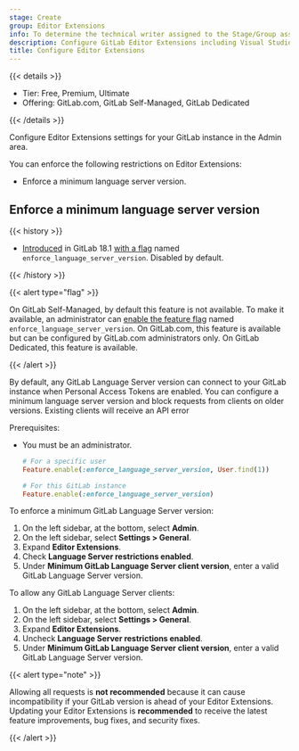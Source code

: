 ```yaml
---
stage: Create
group: Editor Extensions
info: To determine the technical writer assigned to the Stage/Group associated with this page, see https://handbook.gitlab.com/handbook/product/ux/technical-writing/#assignments
description: Configure GitLab Editor Extensions including Visual Studio Code, JetBrains IDEs, Visual Studio, Eclipse and Neovim.
title: Configure Editor Extensions
---
```


{{< details >}}

- Tier: Free, Premium, Ultimate
- Offering: GitLab.com, GitLab Self-Managed, GitLab Dedicated

{{< /details >}}

Configure Editor Extensions settings for your GitLab instance in the Admin area.

You can enforce the following restrictions on Editor Extensions:

- Enforce a minimum language server version.

## Enforce a minimum language server version

{{< history >}}

- [Introduced](https://gitlab.com/gitlab-org/gitlab/-/issues/541744) in GitLab 18.1 [with a flag](../feature_flags.md) named `enforce_language_server_version`. Disabled by default.

{{< /history >}}

{{< alert type="flag" >}}

On GitLab Self-Managed, by default this feature is not available. To make it available, an administrator can [enable the feature flag](../feature_flags.md) named `enforce_language_server_version`.
On GitLab.com, this feature is available but can be configured by GitLab.com administrators only.
On GitLab Dedicated, this feature is available.

{{< /alert >}}

By default, any GitLab Language Server version can connect to your GitLab instance when
Personal Access Tokens are enabled. You can configure a minimum language server version and
block requests from clients on older versions. Existing clients will receive an API error

Prerequisites:

- You must be an administrator.

  ```ruby
  # For a specific user
  Feature.enable(:enforce_language_server_version, User.find(1))

  # For this GitLab instance
  Feature.enable(:enforce_language_server_version)
  ```

To enforce a minimum GitLab Language Server version:

1. On the left sidebar, at the bottom, select **Admin**.
1. On the left sidebar, select **Settings > General**.
1. Expand **Editor Extensions**.
1. Check **Language Server restrictions enabled**.
1. Under **Minimum GitLab Language Server client version**, enter a valid GitLab Language Server version.

To allow any GitLab Language Server clients:

1. On the left sidebar, at the bottom, select **Admin**.
1. On the left sidebar, select **Settings > General**.
1. Expand **Editor Extensions**.
1. Uncheck **Language Server restrictions enabled**.
1. Under **Minimum GitLab Language Server client version**, enter a valid GitLab Language Server version.

{{< alert type="note" >}}

Allowing all requests is **not recommended** because it can cause incompatibility if your GitLab version is ahead of your Editor Extensions.
Updating your Editor Extensions is **recommended** to receive the latest feature improvements, bug fixes, and security fixes.

{{< /alert >}}
